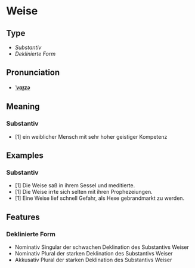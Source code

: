 # Weise
## Type
- _Substantiv_
- _Deklinierte Form_
## Pronunciation
- **_[ˈvaɪ̯zə](https://commons.wikimedia.org/wiki/File:De-Weise.ogg)_**
## Meaning
### Substantiv
- [1] ein weiblicher Mensch mit sehr hoher geistiger Kompetenz
## Examples
### Substantiv
- [1] Die Weise saß in ihrem Sessel und meditierte.
- [1] Die Weise irrte sich selten mit ihren Prophezeiungen.
- [1] Eine Weise lief schnell Gefahr, als Hexe gebrandmarkt zu werden.
## Features
### Deklinierte Form
- Nominativ Singular der schwachen Deklination des Substantivs Weiser
- Nominativ Plural der starken Deklination des Substantivs Weiser
- Akkusativ Plural der starken Deklination des Substantivs Weiser

